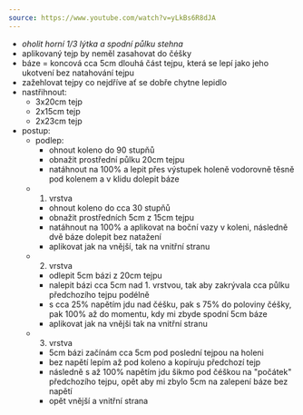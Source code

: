 ```yaml
---
source: https://www.youtube.com/watch?v=yLkBs6R8dJA
---
```

- _oholit horní 1/3 lýtka a spodní půlku stehna_
- aplikovaný tejp by neměl zasahovat do čéšky
- báze = koncová cca 5cm dlouhá část tejpu, která se lepí jako jeho ukotvení bez natahování tejpu
- zažehlovat tejpy co nejdříve ať se dobře chytne lepidlo
- nastřihnout:
	- 3x20cm tejp
	- 2x15cm tejp
	- 2x23cm tejp
- postup:
	- podlep:
		- ohnout koleno do 90 stupňů
		- obnažit prostřední půlku 20cm tejpu
		- natáhnout na 100% a lepit přes výstupek holeně vodorovně těsně pod kolenem a v klidu dolepit báze
	- 1. vrstva
		- ohnout koleno do cca 30 stupňů
		- obnažit prostředních 5cm z 15cm tejpu
		- natáhnout na 100% a aplikovat na boční vazy v koleni, následně dvě báze dolepit bez natažení
		- aplikovat jak na vnější, tak na vnitřní stranu
	- 2. vrstva
		- odlepit 5cm bázi z 20cm tejpu
		- nalepit bázi cca 5cm nad 1. vrstvou, tak aby zakrývala cca půlku předchozího tejpu podélně
		- s cca 25% napětím jdu nad čéšku, pak s 75% do poloviny čéšky, pak 100% až do momentu, kdy mi zbyde spodní 5cm báze
		- aplikovat jak na vnějši tak na vnitřní stranu
	- 3. vrstva
		- 5cm bázi začínám cca 5cm pod poslední tejpou na holeni
		- bez napětí lepím až pod koleno a kopíruju předchozí tejp
		- následně s až 100% napětím jdu šikmo pod čéškou na "počátek" předchozího tejpu, opět aby mi zbylo 5cm na zalepení báze bez napětí
		- opět vnější a vnitřní strana